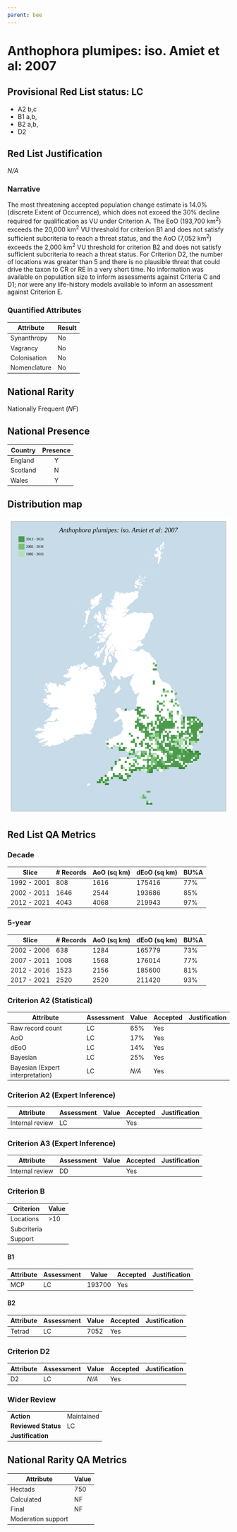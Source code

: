 ```yaml
---
parent: bee
---
```


# Anthophora plumipes: iso. Amiet et al: 2007

## Provisional Red List status: LC
- A2 b,c
- B1 a,b, 
- B2 a,b, 
- D2

## Red List Justification
*N/A*
### Narrative


The most threatening accepted population change estimate is 14.0% (discrete Extent of Occurrence), which does not exceed the 30% decline required for qualification as VU under Criterion A. The EoO (193,700 km<sup>2</sup>) exceeds the 20,000 km<sup>2</sup> VU threshold for criterion B1 and does not satisfy sufficient subcriteria to reach a threat status, and the AoO (7,052 km<sup>2</sup>) exceeds the 2,000 km<sup>2</sup> VU threshold for criterion B2 and does not satisfy sufficient subcriteria to reach a threat status. For Criterion D2, the number of locations was greater than 5 and there is no plausible threat that could drive the taxon to CR or RE in a very short time. No information was available on population size to inform assessments against Criteria C and D1; nor were any life-history models available to inform an assessment against Criterion E.
### Quantified Attributes
|Attribute|Result|
|---|---|
|Synanthropy|No|
|Vagrancy|No|
|Colonisation|No|
|Nomenclature|No|


## National Rarity
Nationally Frequent (*NF*)

## National Presence
|Country|Presence
|---|:-:|
|England|Y|
|Scotland|N|
|Wales|Y|


## Distribution map
![](../map/95.svg)

## Red List QA Metrics
### Decade
| Slice | # Records | AoO (sq km) | dEoO (sq km) |BU%A |
|---|---|---|---|---|
|1992 - 2001|808|1616|175416|77%|
|2002 - 2011|1646|2544|193686|85%|
|2012 - 2021|4043|4068|219943|97%|
### 5-year
| Slice | # Records | AoO (sq km) | dEoO (sq km) |BU%A |
|---|---|---|---|---|
|2002 - 2006|638|1284|165779|73%|
|2007 - 2011|1008|1568|176014|77%|
|2012 - 2016|1523|2156|185600|81%|
|2017 - 2021|2520|2520|211420|93%|
### Criterion A2 (Statistical)
|Attribute|Assessment|Value|Accepted|Justification
|---|---|---|---|---|
|Raw record count|LC|65%|Yes||
|AoO|LC|17%|Yes||
|dEoO|LC|14%|Yes||
|Bayesian|LC|25%|Yes||
|Bayesian (Expert interpretation)|LC|*N/A*|Yes||
### Criterion A2 (Expert Inference)
|Attribute|Assessment|Value|Accepted|Justification
|---|---|---|---|---|
|Internal review|LC||Yes||
### Criterion A3 (Expert Inference)
|Attribute|Assessment|Value|Accepted|Justification
|---|---|---|---|---|
|Internal review|DD||Yes||
### Criterion B
|Criterion| Value|
|---|---|
|Locations|>10|
|Subcriteria||
|Support||
#### B1
|Attribute|Assessment|Value|Accepted|Justification
|---|---|---|---|---|
|MCP|LC|193700|Yes||
#### B2
|Attribute|Assessment|Value|Accepted|Justification
|---|---|---|---|---|
|Tetrad|LC|7052|Yes||
### Criterion D2
|Attribute|Assessment|Value|Accepted|Justification
|---|---|---|---|---|
|D2|LC|*N/A*|Yes||
### Wider Review
|  |  |
|---|---|
|**Action**|Maintained|
|**Reviewed Status**|LC|
|**Justification**||


## National Rarity QA Metrics
|Attribute|Value|
|---|---|
|Hectads|750|
|Calculated|NF|
|Final|NF|
|Moderation support||


